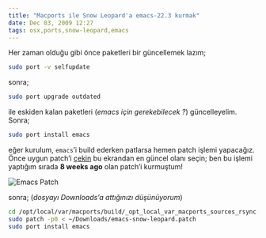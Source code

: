 ```yaml
---
title: "Macports ile Snow Leopard'a emacs-22.3 kurmak"
date: Dec 03, 2009 12:27
tags: osx,ports,snow-leopard,emacs
---
```


Her zaman olduğu gibi önce paketleri bir güncellemek lazım;

```bash
sudo port -v selfupdate
```

sonra;

```bash
sudo port upgrade outdated
```

ile eskiden kalan paketleri (*emacs için gerekebilecek ?*) güncelleyelim. Sonra;

```bash
sudo port install emacs
```

eğer kurulum, `emacs`’i build ederken patlarsa hemen patch işlemi yapacağız. 
Önce uygun patch’i [çekin](http://trac.macports.org/ticket/21335) bu ekrandan 
en güncel olanı seçin; ben bu işlemi yaptığım sırada **8 weeks ago** olan 
patch’i kurmuştum!

![Emacs Patch](/public/images/posts/2009-12-03-emacs-patch.png)

sonra; (*dosyayı Downloads’a attığınızı düşünüyorum*)

```bash
cd /opt/local/var/macports/build/_opt_local_var_macports_sources_rsync.macports.org_release_ports_editors_emacs/work/emacs-22.3
sudo patch -p0 < ~/Downloads/emacs-snow-leopard.patch
sudo port install emacs
```
